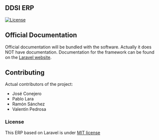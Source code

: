 ## DDSI ERP

[![License](https://poser.pugx.org/laravel/framework/license.svg)](https://packagist.org/packages/laravel/framework)

## Official Documentation

Official documentation will be bundled with the software.
Actually it does NOT have documentation.
Documentation for the framework can be found on the [Laravel website](http://laravel.com/docs).

## Contributing

Actual contributors of the project:

<ul>
<li>José Conejero</li>
<li>Pablo Lara</li>
<li>Ramón Sánchez</li>
<li>Valentín Pedrosa</li>
</ul>

### License

This ERP based on Laravel is under [MIT license](http://opensource.org/licenses/MIT)

